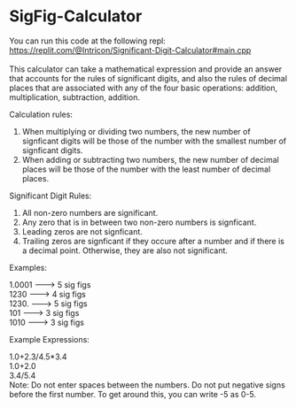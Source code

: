 # SigFig-Calculator

You can run this code at the following repl:
https://replit.com/@Intricon/Significant-Digit-Calculator#main.cpp
<br/><br/>
This calculator can take a mathematical expression and provide an answer that accounts for the rules of significant digits, and also the rules of decimal places that are associated with any of the four basic operations: addition, multiplication, subtraction, addition.


Calculation rules:
1. When multiplying or dividing two numbers, the new number of signficant digits will be those of the number with the smallest number of signficant digits.
2. When adding or subtracting two numbers, the new number of decimal places will be those of the number with the least number of decimal places.

Significant Digit Rules:
1. All non-zero numbers are significant.
2. Any zero that is in between two non-zero numbers is signficant.
3. Leading zeros are not signficant.
4. Trailing zeros are signficant if they occure after a number and if there is a decimal point. Otherwise, they are also not significant.


Examples:

1.0001   --->   5 sig figs <br/>
1230     --->   4 sig figs <br/>
1230.    --->   5 sig figs <br/>
101      --->   3 sig figs <br/>
1010     --->   3 sig figs <br/>

Example Expressions:

1.0+2.3/4.5*3.4 <br/>
1.0+2.0 <br/>
3.4/5.4 <br/>
Note: Do not enter spaces between the numbers. Do not put negative signs before the first number. To get around this, you can write -5 as 0-5. 
